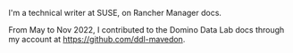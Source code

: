 I'm a technical writer at SUSE, on Rancher Manager docs.

From May to Nov 2022, I contributed to the Domino Data Lab docs through my account at https://github.com/ddl-mavedon.
